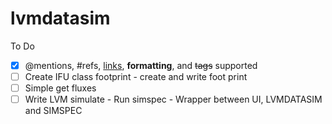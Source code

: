 # lvmdatasim
To Do
- [x] @mentions, #refs, [links](), **formatting**, and <del>tags</del> supported
- [ ] Create IFU class footprint - create and write foot print
- [ ] Simple get fluxes
- [ ] Write LVM simulate - Run simspec - Wrapper between UI, LVMDATASIM and SIMSPEC
